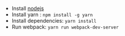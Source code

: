  * Install [nodejs](https://nodejs.org/en/)
 * Install yarn : `npm install -g yarn`
 * Install dependencies: `yarn install`
 * Run webpack: `yarn run webpack-dev-server`
